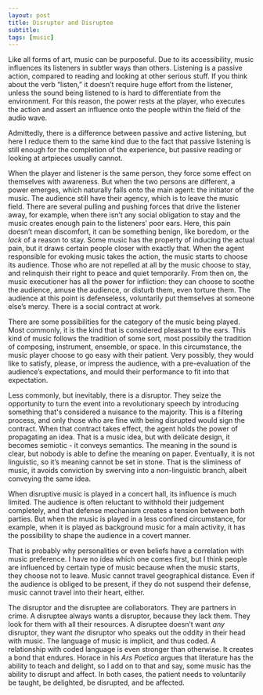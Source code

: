 ```yaml
---
layout: post
title: Disruptor and Disruptee
subtitle: 
tags: [music]
---
```

Like all forms of art, music can be purposeful. Due to its accessibility, music influences its listeners in subtler ways than others. Listening is a passive action, compared to reading and looking at other serious stuff. If you think about the verb “listen,” it doesn’t require huge effort from the listener, unless the sound being listened to is hard to differentiate from the environment. For this reason, the power rests at the player, who executes the action and assert an influence onto the people within the field of the audio wave. 

Admittedly, there is a difference between passive and active listening, but here I reduce them to the same kind due to the fact that passive listening is still enough for the completion of the experience, but passive reading or looking at artpieces usually cannot. 

When the player and listener is the same person, they force some effect on themselves with awareness. But when the two persons are different, a power emerges, which naturally falls onto the main agent: the initiator of the music. The audience still have their agency, which is to leave the music field. There are several pulling and pushing forces that drive the listener away, for example, when there isn’t any social obligation to stay and the music creates enough pain to the listeners’ poor ears. Here, this pain doesn’t mean discomfort, it can be something benign, like boredom, or the *lack* of a reason to stay. Some music has the property of inducing the actual pain, but it draws certain people closer with exactly that. When the agent responsible for evoking music takes the action, the music starts to choose its audience. Those who are not repelled at all by the music choose to stay, and relinquish their right to peace and quiet temporarily. From then on, the music executioner has all the power for infliction: they can choose to soothe the audience, amuse the audience, or disturb them, even torture them. The audience at this point is defenseless, voluntarily put themselves at someone else’s mercy. There is a social contract at work. 

There are some possibilities for the category of the music being played. Most commonly, it is the kind that is considered pleasant to the ears. This kind of music follows the tradition of some sort, most possibily the tradition of composing, instrument, ensemble, or space. In this circumstance, the music player choose to go easy with their patient. Very possibly, they would like to satisfy, please, or impress the audience, with a pre-evaluation of the audience’s expectations, and mould their performance to fit into that expectation. 

Less commonly, but inevitably, there is a disruptor. They seize the opportunity to turn the event into a revolutionary speech by introducing something that's considered a nuisance to the majority. This is a filtering process, and only those who are fine with being disrupted would sign the contract. When that contract takes effect, the agent holds the power of propagating an idea. That is a music idea, but with delicate design, it becomes semiotic - it conveys semantics. The meaning in the sound is clear, but nobody is able to define the meaning on paper. Eventually, it is not linguistic, so it’s meaning cannot be set in stone. That is the sliminess of music, it avoids conviction by swerving into a non-linguistic branch, albeit conveying the same idea. 

When disruptive music is played in a concert hall, its influence is much limited. The audience is often reluctant to withhold their judgement completely, and that defense mechanism creates a tension between both parties. But when the music is played in a less confined circumstance, for example, when it is played as background music for a main activity, it has the possibility to shape the audience in a covert manner. 

That is probably why personalities or even beliefs have a correlation with music preference. I have no idea which one comes first, but I think people are influenced by certain type of music because when the music starts, they choose not to leave. Music cannot travel geographical distance. Even if the audience is obliged to be present, if they do not suspend their defense, music cannot travel into their heart, either. 

The disruptor and the disruptee are collaborators. They are partners in crime. A disruptee always wants a disruptor, because they lack them. They look for them with all their resources. A disruptee doesn’t want *any* disruptor, they want *the* disruptor who speaks out the oddity in their head with music. The language of music is implicit, and thus coded. A relationship with coded language is even stronger than otherwise. It creates a bond that endures. 
Horace in his *Ars Poetica* argues that literature has the ability to teach and delight, so I add on to that and say, some music has the ability to disrupt and affect. In both cases, the patient needs to voluntarily be taught, be delighted, be disrupted, and be affected. 